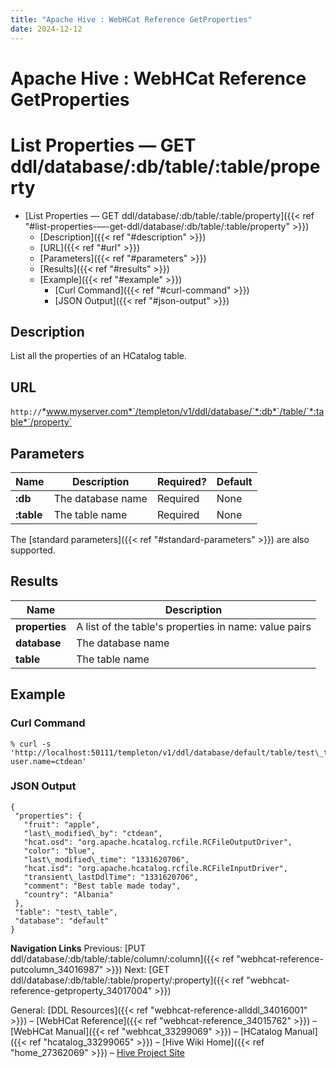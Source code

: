```yaml
---
title: "Apache Hive : WebHCat Reference GetProperties"
date: 2024-12-12
---
```










# Apache Hive : WebHCat Reference GetProperties






# List Properties — GET ddl/database/:db/table/:table/property


* [List Properties — GET ddl/database/:db/table/:table/property]({{< ref "#list-properties-—-get-ddl/database/:db/table/:table/property" >}})
	+ [Description]({{< ref "#description" >}})
	+ [URL]({{< ref "#url" >}})
	+ [Parameters]({{< ref "#parameters" >}})
	+ [Results]({{< ref "#results" >}})
	+ [Example]({{< ref "#example" >}})
		- [Curl Command]({{< ref "#curl-command" >}})
		- [JSON Output]({{< ref "#json-output" >}})




## Description

List all the properties of an HCatalog table.

## URL

`http://`*www.myserver.com*`/templeton/v1/ddl/database/`*:db*`/table/`*:table*`/property`

## Parameters



| Name | Description | Required? | Default |
| --- | --- | --- | --- |
| **:db** | The database name | Required | None |
| **:table** | The table name | Required | None |

The [standard parameters]({{< ref "#standard-parameters" >}}) are also supported.

## Results



| Name | Description |
| --- | --- |
| **properties** | A list of the table's properties in name: value pairs |
| **database** | The database name |
| **table** | The table name |

## Example

### Curl Command



```
% curl -s 'http://localhost:50111/templeton/v1/ddl/database/default/table/test\_table/property?user.name=ctdean'

```

### JSON Output



```
{
 "properties": {
   "fruit": "apple",
   "last\_modified\_by": "ctdean",
   "hcat.osd": "org.apache.hcatalog.rcfile.RCFileOutputDriver",
   "color": "blue",
   "last\_modified\_time": "1331620706",
   "hcat.isd": "org.apache.hcatalog.rcfile.RCFileInputDriver",
   "transient\_lastDdlTime": "1331620706",
   "comment": "Best table made today",
   "country": "Albania"
 },
 "table": "test\_table",
 "database": "default"
}

```

  


**Navigation Links**
Previous: [PUT ddl/database/:db/table/:table/column/:column]({{< ref "webhcat-reference-putcolumn_34016987" >}}) Next: [GET ddl/database/:db/table/:table/property/:property]({{< ref "webhcat-reference-getproperty_34017004" >}})

General: [DDL Resources]({{< ref "webhcat-reference-allddl_34016001" >}}) – [WebHCat Reference]({{< ref "webhcat-reference_34015762" >}}) – [WebHCat Manual]({{< ref "webhcat_33299069" >}}) – [HCatalog Manual]({{< ref "hcatalog_33299065" >}}) – [Hive Wiki Home]({{< ref "home_27362069" >}}) – [Hive Project Site](http://hive.apache.org/)




 

 

